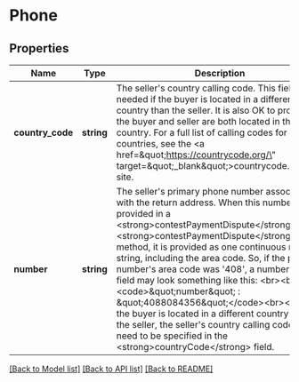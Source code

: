 # Phone

## Properties
Name | Type | Description | Notes
------------ | ------------- | ------------- | -------------
**country_code** | **string** | The seller&#x27;s country calling code. This field is needed if the buyer is located in a different country than the seller. It is also OK to provide if the buyer and seller are both located in the same country. For a full list of calling codes for all countries, see the &lt;a href&#x3D;\&quot;https://countrycode.org/\&quot;  target&#x3D;\&quot;_blank\&quot;&gt;countrycode.org&lt;/a&gt; site. | [optional] 
**number** | **string** | The seller&#x27;s primary phone number associated with the return address. When this number is provided in a &lt;strong&gt;contestPaymentDispute&lt;/strong&gt; or &lt;strong&gt;contestPaymentDispute&lt;/strong&gt; method, it is provided as one continuous numeric string, including the area code. So, if the phone number&#x27;s area code was &#x27;408&#x27;, a number in this field may look something like this: &lt;br&gt;&lt;br&gt;&lt;code&gt;\&quot;number\&quot; : \&quot;4088084356\&quot;&lt;/code&gt;&lt;br&gt;&lt;br&gt;If the buyer is located in a different country than the seller, the seller&#x27;s country calling code will need to be specified in the &lt;strong&gt;countryCode&lt;/strong&gt; field. | [optional] 

[[Back to Model list]](../../README.md#documentation-for-models) [[Back to API list]](../../README.md#documentation-for-api-endpoints) [[Back to README]](../../README.md)

